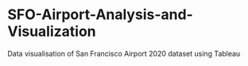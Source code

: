 # SFO-Airport-Analysis-and-Visualization
Data visualisation of San Francisco Airport 2020 dataset using Tableau
